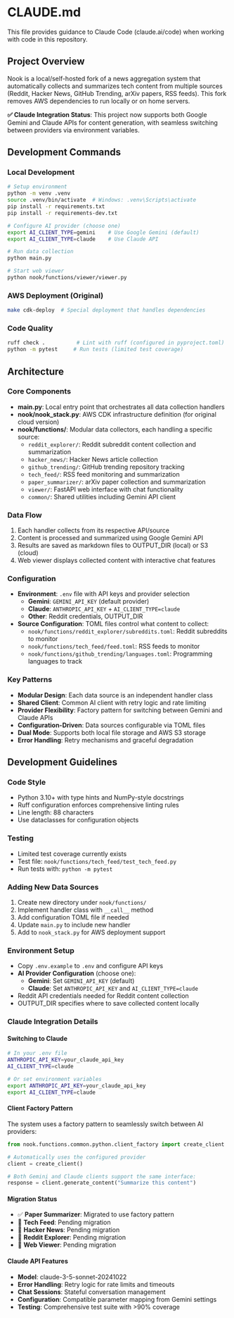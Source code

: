 # CLAUDE.md

This file provides guidance to Claude Code (claude.ai/code) when working with code in this repository.

## Project Overview

Nook is a local/self-hosted fork of a news aggregation system that automatically collects and summarizes tech content from multiple sources (Reddit, Hacker News, GitHub Trending, arXiv papers, RSS feeds). This fork removes AWS dependencies to run locally or on home servers.

**✅ Claude Integration Status**: This project now supports both Google Gemini and Claude APIs for content generation, with seamless switching between providers via environment variables.

## Development Commands

### Local Development
```bash
# Setup environment
python -m venv .venv
source .venv/bin/activate  # Windows: .venv\Scripts\activate
pip install -r requirements.txt
pip install -r requirements-dev.txt

# Configure AI provider (choose one)
export AI_CLIENT_TYPE=gemini    # Use Google Gemini (default)
export AI_CLIENT_TYPE=claude    # Use Claude API

# Run data collection
python main.py

# Start web viewer
python nook/functions/viewer/viewer.py
```

### AWS Deployment (Original)
```bash
make cdk-deploy  # Special deployment that handles dependencies
```

### Code Quality
```bash
ruff check .          # Lint with ruff (configured in pyproject.toml)
python -m pytest     # Run tests (limited test coverage)
```

## Architecture

### Core Components
- **main.py**: Local entry point that orchestrates all data collection handlers
- **nook/nook_stack.py**: AWS CDK infrastructure definition (for original cloud version)
- **nook/functions/**: Modular data collectors, each handling a specific source:
  - `reddit_explorer/`: Reddit subreddit content collection and summarization
  - `hacker_news/`: Hacker News article collection
  - `github_trending/`: GitHub trending repository tracking
  - `tech_feed/`: RSS feed monitoring and summarization
  - `paper_summarizer/`: arXiv paper collection and summarization
  - `viewer/`: FastAPI web interface with chat functionality
  - `common/`: Shared utilities including Gemini API client

### Data Flow
1. Each handler collects from its respective API/source
2. Content is processed and summarized using Google Gemini API
3. Results are saved as markdown files to OUTPUT_DIR (local) or S3 (cloud)
4. Web viewer displays collected content with interactive chat features

### Configuration
- **Environment**: `.env` file with API keys and provider selection
  - **Gemini**: `GEMINI_API_KEY` (default provider)
  - **Claude**: `ANTHROPIC_API_KEY` + `AI_CLIENT_TYPE=claude`
  - **Other**: Reddit credentials, OUTPUT_DIR
- **Source Configuration**: TOML files control what content to collect:
  - `nook/functions/reddit_explorer/subreddits.toml`: Reddit subreddits to monitor
  - `nook/functions/tech_feed/feed.toml`: RSS feeds to monitor
  - `nook/functions/github_trending/languages.toml`: Programming languages to track

### Key Patterns
- **Modular Design**: Each data source is an independent handler class
- **Shared Client**: Common AI client with retry logic and rate limiting
- **Provider Flexibility**: Factory pattern for switching between Gemini and Claude APIs
- **Configuration-Driven**: Data sources configurable via TOML files
- **Dual Mode**: Supports both local file storage and AWS S3 storage
- **Error Handling**: Retry mechanisms and graceful degradation

## Development Guidelines

### Code Style
- Python 3.10+ with type hints and NumPy-style docstrings
- Ruff configuration enforces comprehensive linting rules
- Line length: 88 characters
- Use dataclasses for configuration objects

### Testing
- Limited test coverage currently exists
- Test file: `nook/functions/tech_feed/test_tech_feed.py`
- Run tests with: `python -m pytest`

### Adding New Data Sources
1. Create new directory under `nook/functions/`
2. Implement handler class with `__call__` method
3. Add configuration TOML file if needed
4. Update `main.py` to include new handler
5. Add to `nook_stack.py` for AWS deployment support

### Environment Setup
- Copy `.env.example` to `.env` and configure API keys
- **AI Provider Configuration** (choose one):
  - **Gemini**: Set `GEMINI_API_KEY` (default)
  - **Claude**: Set `ANTHROPIC_API_KEY` and `AI_CLIENT_TYPE=claude`
- Reddit API credentials needed for Reddit content collection
- OUTPUT_DIR specifies where to save collected content locally

### Claude Integration Details

#### Switching to Claude
```bash
# In your .env file
ANTHROPIC_API_KEY=your_claude_api_key
AI_CLIENT_TYPE=claude

# Or set environment variables
export ANTHROPIC_API_KEY=your_claude_api_key
export AI_CLIENT_TYPE=claude
```

#### Client Factory Pattern
The system uses a factory pattern to seamlessly switch between AI providers:

```python
from nook.functions.common.python.client_factory import create_client

# Automatically uses the configured provider
client = create_client()

# Both Gemini and Claude clients support the same interface:
response = client.generate_content("Summarize this content")
```

#### Migration Status
- ✅ **Paper Summarizer**: Migrated to use factory pattern
- 🔄 **Tech Feed**: Pending migration
- 🔄 **Hacker News**: Pending migration
- 🔄 **Reddit Explorer**: Pending migration
- 🔄 **Web Viewer**: Pending migration

#### Claude API Features
- **Model**: claude-3-5-sonnet-20241022
- **Error Handling**: Retry logic for rate limits and timeouts
- **Chat Sessions**: Stateful conversation management
- **Configuration**: Compatible parameter mapping from Gemini settings
- **Testing**: Comprehensive test suite with >90% coverage